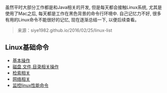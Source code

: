 虽然平时大部分工作都是和Java相关的开发, 但是每天都会接触Linux系统, 尤其是使用了Mac之后, 每天都是工作在黑色背景的命令行环境中. 自己记忆力不好, 很多有用的Linux命令不能很好的记忆, 现在逐渐总结一下, 以便后续查看。

> 来源：siye1982.github.io/2016/02/25/linux-list


## Linux基础命令

- [基本操作](./01-basic.md)
- [磁盘,文件,目录相关操作](./02-disk-file.md)
- [检索相关](./03-search.md)
- [网络相关](./04-net.md)
- [监控linux性能命令](./05-monitor.md)

